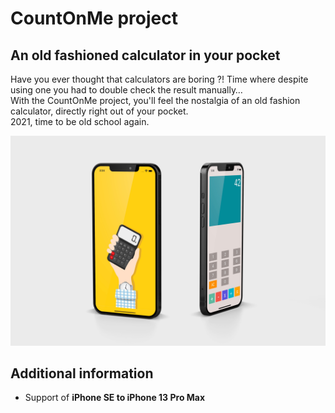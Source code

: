 # CountOnMe project
## An old fashioned calculator in your pocket
Have you ever thought that calculators are boring ?! Time where despite using one you had to double check the result manually…  
With the CountOnMe project, you'll feel the nostalgia of an old fashion calculator, directly right out of your pocket.  
2021, time to be old school again.

![](./screenshotReadmeMD.jpeg)

## Additional information
- Support of **iPhone SE to iPhone 13 Pro Max**
